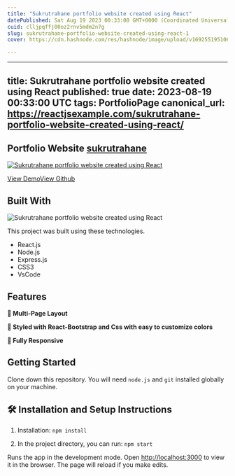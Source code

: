 ```yaml
---
title: "Sukrutrahane portfolio website created using React"
datePublished: Sat Aug 19 2023 00:33:00 GMT+0000 (Coordinated Universal Time)
cuid: clljpqffj00oz2rnv5mdm2n7g
slug: sukrutrahane-portfolio-website-created-using-react-1
cover: https://cdn.hashnode.com/res/hashnode/image/upload/v1692551951066/6f3cf5ef-6a09-4d4a-ba76-764b7b980bcb.png

---
```


---
title: Sukrutrahane portfolio website created using React
published: true
date: 2023-08-19 00:33:00 UTC
tags: PortfolioPage
canonical_url: https://reactjsexample.com/sukrutrahane-portfolio-website-created-using-react/
---

## Portfolio Website [sukrutrahane](https://sukrutrahane.netlify.app/)

[![Sukrutrahane portfolio website created using React](https://cdn.hashnode.com/res/hashnode/image/upload/v1692551951066/6f3cf5ef-6a09-4d4a-ba76-764b7b980bcb.png)](https://github.com/sukrutrahane/Sukrut-Portfolio/blob/main/Images/interface.png)

[View Demo](https://sukrutrahane.netlify.app/)[View Github](https://github.com/sukrutrahane/Sukrut-Portfolio?ref=reactjsexample.com)

## Built With
 ![Sukrutrahane portfolio website created using React](https://cdn.hashnode.com/res/hashnode/image/upload/v1692551953065/a3f07c5c-5bbc-488c-9a8a-eb8a212d905c.jpeg)

This project was built using these technologies.

- React.js
- Node.js
- Express.js
- CSS3
- VsCode

## Features

**📖 Multi-Page Layout**

**🎨 Styled with React-Bootstrap and Css with easy to customize colors**

**📱 Fully Responsive**

## Getting Started

Clone down this repository. You will need `node.js` and `git` installed globally on your machine.

## 🛠 Installation and Setup Instructions

1. Installation: `npm install`

2. In the project directory, you can run: `npm start`

Runs the app in the development mode. Open [http://localhost:3000](http://localhost:3000) to view it in the browser. The page will reload if you make edits.